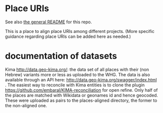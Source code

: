 # Place URIs
See also [the general README](https://github.com/Hist-ME/URIs/blob/master/README.md) for this repo.

This is a place to align place URIs among different projects. (More specific guidance regarding place URIs can be added here as needed.)

# documentation of datasets

Kima http://data.geo-kima.org/: the data set of all places with their (non Hebrew) variants more or less as uploaded to the WHG. The data is also available through an API here: http://data.geo-kima.org/swagger/index.html . The easiest way to reconcile with Kima entities is to clone the plugin https://github.com/embaral/KIMA-reconciliation for open refine.  Only half of the places are matched with Wikidata or geonames id and hence geocoded. These were uploaded as pairs to the places-aligned directory, the former to the non-aligned one.
